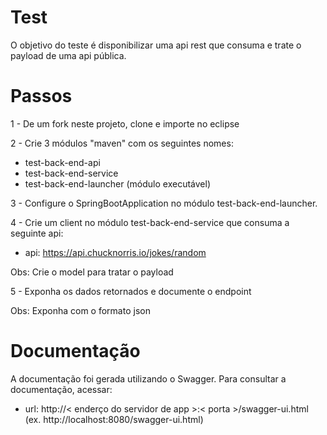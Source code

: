 # Test

O objetivo do teste é disponibilizar uma api rest que consuma e trate o payload de uma api pública.

# Passos

1 - De um fork neste projeto, clone e importe no eclipse

2 - Crie 3 módulos "maven" com os seguintes nomes:

  - test-back-end-api
  - test-back-end-service
  - test-back-end-launcher (módulo executável)

3 - Configure o SpringBootApplication no módulo test-back-end-launcher.

4 - Crie um client no módulo test-back-end-service que consuma a seguinte api:

  - api: https://api.chucknorris.io/jokes/random

Obs: Crie o model para tratar o payload
  
5 - Exponha os dados retornados e documente o endpoint

Obs: Exponha com o formato json

# Documentação

A documentação foi gerada utilizando o Swagger. Para consultar a documentação, acessar:

- url: http://< enderço do servidor de app >:< porta >/swagger-ui.html (ex. http://localhost:8080/swagger-ui.html)

